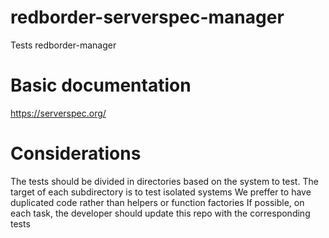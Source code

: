 # redborder-serverspec-manager
Tests redborder-manager

# Basic documentation
https://serverspec.org/

# Considerations
The tests should be divided in directories based on the system to test. The target of each subdirectory is to test isolated systems
We preffer to have duplicated code rather than helpers or function factories
If possible, on each task, the developer should update this repo with the corresponding tests

